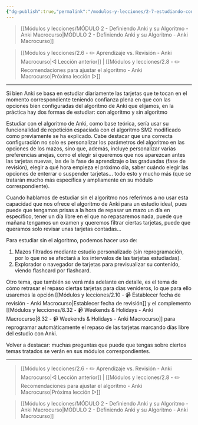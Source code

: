```yaml
---
{"dg-publish":true,"permalink":"/modulos-y-lecciones/2-7-estudiando-con-algoritmo-o-sin-el-anki-macrocurso/","noteIcon":""}
---
```



> [[Módulos y lecciones/MÓDULO 2 - Definiendo Anki y su Algoritmo - Anki Macrocurso\|MÓDULO 2 - Definiendo Anki y su Algoritmo - Anki Macrocurso]]

> [[Módulos y lecciones/2.6 - ✏️ Aprendizaje vs. Revisión - Anki Macrocurso\|◁ Lección anterior]] | [[Módulos y lecciones/2.8 - ✏️ Recomendaciones para ajustar el algoritmo - Anki Macrocurso\|Próxima lección ▷]]

---

Si bien Anki se basa en estudiar diariamente las tarjetas que te tocan en el momento correspondiente teniendo confianza plena en que con las opciones bien configuradas del algoritmo de Anki que elijamos, en la práctica hay dos formas de estudiar: con algoritmo y sin algoritmo

Estudiar con el algoritmo de Anki, como base teórica, sería usar su funcionalidad de repetición espaciada con el algoritmo SM2 modificado como previamente se ha explicado. Cabe destacar que una correcta configuración no solo es personalizar los parámetros del algoritmo en las opciones de los mazos, sino que, además, incluye personalizar varias preferencias anejas, como el elegir si queremos que nos aparezcan antes las tarjetas nuevas, las de la fase de aprendizaje o las graduadas (fase de revisión), elegir a qué hora empieza el próximo día, saber cuándo elegir las opciones de enterrar o suspender tarjetas... todo esto y mucho más (que se tratarán mucho más específica y ampliamente en su módulo correspondiente).

Cuando hablamos de estudiar sin el algoritmo nos referimos a no usar esta capacidad que nos ofrece el algoritmo de Anki para un estudio ideal, pues puede que tengamos prisas a la hora de repasar un mazo un día en específico, tener un día libre en el que no repasaremos nada, puede que mañana tengamos un examen y queremos filtrar ciertas tarjetas, puede que queramos solo revisar unas tarjetas contadas...

Para estudiar sin el algoritmo, podemos hacer uso de:

1. Mazos filtrados mediante estudio personalizado (sin reprogramación, por lo que no se afectará a los intervalos de las tarjetas estudiadas).
2. Explorador o navegador de tarjetas para previsualizar su contenido, viendo flashcard por flashcard.

Otro tema, que también se verá más adelante en detalle, es el tema de cómo retrasar el repaso ciertas tarjetas para días venideros, lo que para ello usaremos la opción [[Módulos y lecciones/2.10 - 📹 Establecer fecha de revisión - Anki Macrocurso\|Establecer fecha de revisión]] y el complemento [[Módulos y lecciones/8.32 - 📹 Weekends & Holidays - Anki Macrocurso\|8.32 - 📹 Weekends & Holidays - Anki Macrocurso]] para reprogramar automáticamente el repaso de las tarjetas marcando días libre del estudio con Anki.

  
Volver a destacar: muchas preguntas que puede que tengas sobre ciertos temas tratados se verán en sus módulos correspondientes.

---

> [[Módulos y lecciones/2.6 - ✏️ Aprendizaje vs. Revisión - Anki Macrocurso\|◁ Lección anterior]] | [[Módulos y lecciones/2.8 - ✏️ Recomendaciones para ajustar el algoritmo - Anki Macrocurso\|Próxima lección ▷]]

> [[Módulos y lecciones/MÓDULO 2 - Definiendo Anki y su Algoritmo - Anki Macrocurso\|MÓDULO 2 - Definiendo Anki y su Algoritmo - Anki Macrocurso]]